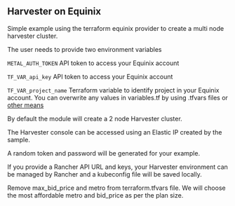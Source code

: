 ## Harvester on Equinix

Simple example using the terraform equinix provider to create a multi node harvester cluster.

The user needs to provide two environment variables

`METAL_AUTH_TOKEN` API token to access your Equinix account

`TF_VAR_api_key` API token to access your Equinix account

`TF_VAR_project_name` Terraform variable to identify project in your Equinix account. You can overwrite any values in variables.tf by using .tfvars files or [other means](https://www.terraform.io/language/values/variables#assigning-values-to-root-module-variables)

By default the module will create a 2 node Harvester cluster.

The Harvester console can be accessed using an Elastic IP created by the sample.

A random token and password will be generated for your example.

If you provide a Rancher API URL and keys, your Harvester environment can be managed by Rancher and a kubeconfig file will be saved locally.

Remove max_bid_price and metro from terraform.tfvars file. We will choose the most affordable metro and bid_price as per the plan size.
 
